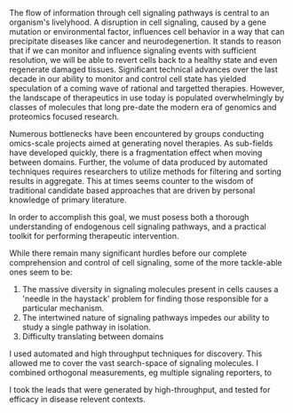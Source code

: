 <!-- What is the Problem -->
The flow of information through cell signaling pathways is central to an organism's livelyhood. A disruption in cell signaling, caused by a gene mutation or environmental factor, influences cell behavior in a way that can precipitate diseases like cancer and neurodegenertion. It stands to reason that if we can monitor and influence signaling events with sufficient resolution, we will be able to revert cells back to a healthy state and even regenerate damaged tissues. Significant technical advances over the last decade in our ability to monitor and control cell state has yielded speculation of a coming wave of rational and targetted therapies. However, the landscape of therapeutics in use today is populated overwhelmingly by classes of molecules that long pre-date the modern era of genomics and proteomics focused research.

<!-- Why is the problem hard? -->
Numerous bottlenecks have been encountered by groups conducting omics-scale projects aimed at generating novel therapies. As sub-fields have developed quickly, there is a fragmentation effect when moving between domains. Further, the volume of data produced by automated techniques requires researchers to utilize methods for filtering and sorting results in aggregate. This at times seems counter to the wisdom of traditional candidate based approaches that are driven by personal knowledge of primary literature. 

<!-- What is your approach/result to solving this problem? -->
 In order to accomplish this goal, we must posess both a thorough understanding of endogenous cell signaling pathways, and a practical toolkit for performing therapeutic intervention.

 While there remain many significant hurdles before our complete comprehension and control of cell signaling, some of the more tackle-able ones seem to be:

1. The massive diversity in signaling molecules present in cells causes a 'needle in the haystack' problem for finding those responsible for a particular mechanism.
2. The intertwined nature of signaling pathways impedes our ability to study a single pathway in isolation.
3. Difficulty translating between domains

I used automated and high throughput techniques for discovery. This allowed me to cover the vast search-space of signaling molecules. I combined orthogonal measurements, eg multiple signaling reporters, to 

I took the leads that were generated by high-throughput, and tested for efficacy in disease relevent contexts. 